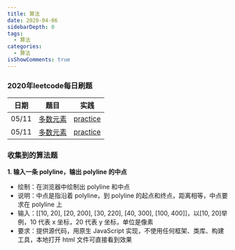 ```yaml
---
title: 算法
date: 2020-04-06
sidebarDepth: 0
tags:
  - 算法
categories:
  - 算法
isShowComments: true
---
```


<!-- [leetcode每日刷题](https://github.com/loverofmusic/data-structure-algorithm) -->
### 2020年leetcode每日刷题

| 日期                                |   题目                             | 实践|
| ---------------------------------  | ----------------------------------- | ----------------------------------- |
|05/11|[多数元素](https://leetcode-cn.com/problems/majority-element/)|[practice](https://github.com/loverofmusic/data-structure-algorithm)|
|05/11|[多数元素](https://leetcode-cn.com/problems/majority-element/)|[practice](https://github.com/loverofmusic/data-structure-algorithm)|






### 收集到的算法题

**1. 输入一条 polyline，输出 polyline 的中点**

  - 绘制：在浏览器中绘制出 polyline 和中点
  - 说明：中点是指沿着 polyline，到 polyline 的起点和终点，距离相等，中点要求在 polyline 上
  - 输入：[[10, 20], [20, 200], [30, 220], [40, 300], [100, 400]]，以[10, 20]举例，10 代表 x 坐标，20 代表 y 坐标，单位是像素
  - 要求：提供源代码，用原生 JavaScript 实现，不使用任何框架、类库、构建工具，本地打开 html 文件可直接看到效果
